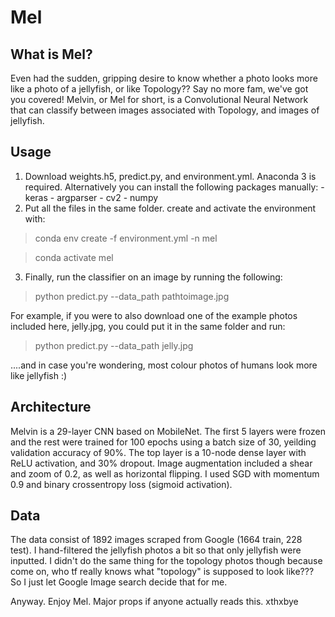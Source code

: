 # Mel

## What is Mel?

Even had the sudden, gripping desire to know whether a photo looks more like a photo of a jellyfish, or like Topology?? Say no more fam, we've got you covered! Melvin, or Mel for short, is a Convolutional Neural Network that can classify between images associated with Topology, and images of jellyfish. 

## Usage
  1. Download weights.h5, predict.py, and environment.yml. Anaconda 3 is required. Alternatively you can install the following packages manually:
    - keras
    - argparser
    - cv2
    - numpy
 2. Put all the files in the same folder. create and activate the environment with:
  > conda env create -f environment.yml -n mel
  
  > conda activate mel
 
 3. Finally, run the classifier on an image by running the following:
  > python predict.py --data_path pathtoimage.jpg
  
 For example, if you were to also download one of the example photos included here, jelly.jpg, you could put it in the same folder and run:
  > python predict.py --data_path jelly.jpg

....and in case you're wondering, most colour photos of humans look more like jellyfish :)

## Architecture
Melvin is a 29-layer CNN based on MobileNet. The first 5 layers were frozen and the rest were trained for 100 epochs using a batch size of 30, yeilding validation accuracy of 90%. The top layer is a 10-node dense layer with ReLU activation, and 30% dropout. Image augmentation included a shear and zoom of 0.2, as well as horizontal flipping. I used SGD with momentum 0.9 and binary crossentropy loss (sigmoid activation). 

## Data

The data consist of 1892 images scraped from Google (1664 train, 228 test). I hand-filtered the jellyfish photos a bit so that only jellyfish were inputted. I didn't do the same thing for the topology photos though because come on, who tf really knows what "topology" is supposed to look like??? So I just let Google Image search decide that for me.

Anyway. Enjoy Mel. Major props if anyone actually reads this. xthxbye
